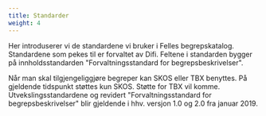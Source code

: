 ```yaml
---
title: Standarder
weight: 4
---
```

Her introduserer vi de standardene vi bruker i Felles begrepskatalog. Standardene som pekes til er forvaltet av Difi. Feltene i standarden bygger på innholdsstandarden "Forvaltningsstandard for begrepsbeskrivelser".

Når man skal tilgjengeliggjøre begreper kan SKOS eller TBX benyttes. På gjeldende tidspunkt støttes kun SKOS. Støtte for TBX vil komme. Utvekslingsstandardene og revidert "Forvaltningsstandard for begrepsbeskrivelser" blir gjeldende i hhv. versjon 1.0 og 2.0 fra januar 2019. 
